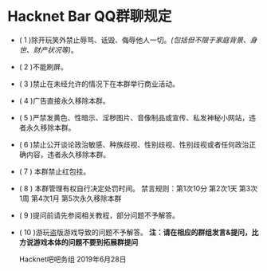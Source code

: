 # Hacknet Bar QQ群聊规定

* ( 1 )除开玩笑外禁止辱骂、诋毁、侮辱他人一切。*(包括但不限于家庭背景、身世、财产状况等)*。
* ( 2 )不能刷屏。
* ( 3 )禁止在未经允许的情况下在本群举行商业活动。
* ( 4 )广告直接永久移除本群。
* ( 5 )严禁发黄色、性暗示、淫秽图片、音像制品或宣传、私发神秘小网站，违者永久移除本群。
* ( 6 )禁止公开谈论政治敏感、种族歧视、性别歧视、性别歧视或者任何政治正确内容，违者永久移除本群。
* ( 7 ) 本群禁止红包挂。
* ( 8 ) 本群管理有权自行决定处罚时间。
禁言规则：第1次10分 第2次1天 第3次1周 第4次1月 第5次永久移除本群
* ( 9 )提问前请先参阅相关教程，部分问题不予解答。
* ( 10 )游玩盗版游戏导致的问题不予解答。
   **注：请在相应的群组发言&提问，比方说游戏本体的问题不要到拓展群提问**
   
   Hacknet吧吧务组
   2019年6月28日